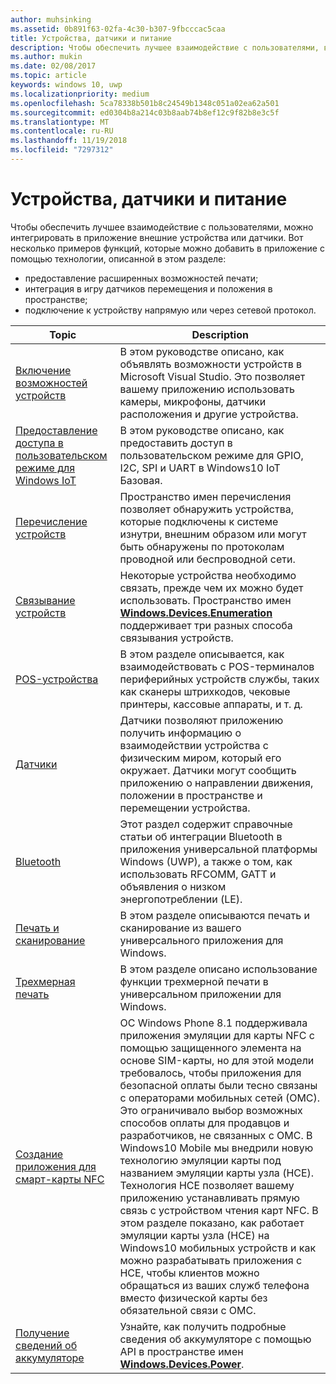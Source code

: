 ```yaml
---
author: muhsinking
ms.assetid: 0b891f63-02fa-4c30-b307-9fbcccac5caa
title: Устройства, датчики и питание
description: Чтобы обеспечить лучшее взаимодействие с пользователями, возможно, потребуется интегрировать в приложение внешние устройства или датчики.
ms.author: mukin
ms.date: 02/08/2017
ms.topic: article
keywords: windows 10, uwp
ms.localizationpriority: medium
ms.openlocfilehash: 5ca78338b501b8c24549b1348c051a02ea62a501
ms.sourcegitcommit: ed0304b8a214c03b8aab74b8ef12c9f82b8e3c5f
ms.translationtype: MT
ms.contentlocale: ru-RU
ms.lasthandoff: 11/19/2018
ms.locfileid: "7297312"
---
```

# <a name="devices-sensors-and-power"></a>Устройства, датчики и питание


Чтобы обеспечить лучшее взаимодействие с пользователями, можно интегрировать в приложение внешние устройства или датчики. Вот несколько примеров функций, которые можно добавить в приложение с помощью технологии, описанной в этом разделе:

-   предоставление расширенных возможностей печати;
-   интеграция в игру датчиков перемещения и положения в пространстве;
-   подключение к устройству напрямую или через сетевой протокол.

| Topic | Description |
|-------|-------------|
| [Включение возможностей устройств](enable-device-capabilities.md) | В этом руководстве описано, как объявлять возможности устройств в Microsoft Visual Studio. Это позволяет вашему приложению использовать камеры, микрофоны, датчики расположения и другие устройства. | 
| [Предоставление доступа в пользовательском режиме для Windows IoT](enable-usermode-access.md) | В этом руководстве описано, как предоставить доступ в пользовательском режиме для GPIO, I2C, SPI и UART в Windows10 IoT Базовая. |
| [Перечисление устройств](enumerate-devices.md) | Пространство имен перечисления позволяет обнаружить устройства, которые подключены к системе изнутри, внешним образом или могут быть обнаружены по протоколам проводной или беспроводной сети. |
| [Связывание устройств](pair-devices.md) | Некоторые устройства необходимо связать, прежде чем их можно будет использовать. Пространство имен [<strong>Windows.Devices.Enumeration</strong>](https://msdn.microsoft.com/library/windows/apps/BR225459) поддерживает три разных способа связывания устройств. |
| [POS-устройства](point-of-service.md) | В этом разделе описывается, как взаимодействовать с POS-терминалов периферийных устройств службы, таких как сканеры штрихкодов, чековые принтеры, кассовые аппараты, и т. д. | 
| [Датчики](sensors.md) | Датчики позволяют приложению получить информацию о взаимодействии устройства с физическим миром, который его окружает. Датчики могут сообщить приложению о направлении движения, положении в пространстве и перемещении устройства. |
| [Bluetooth](bluetooth.md) | Этот раздел содержит справочные статьи об интеграции Bluetooth в приложения универсальной платформы Windows (UWP), а также о том, как использовать RFCOMM, GATT и объявления о низком энергопотреблении (LE). | 
| [Печать и сканирование](printing-and-scanning.md) | В этом разделе описываются печать и сканирование из вашего универсального приложения для Windows. | 
| [Трехмерная печать](3d-printing.md) | В этом разделе описано использование функции трехмерной печати в универсальном приложении для Windows. |
| [Создание приложения для смарт-карты NFC](host-card-emulation.md) | ОС Windows Phone 8.1 поддерживала приложения эмуляции для карты NFC с помощью защищенного элемента на основе SIM-карты, но для этой модели требовалось, чтобы приложения для безопасной оплаты были тесно связаны с операторами мобильных сетей (ОМС). Это ограничивало выбор возможных способов оплаты для продавцов и разработчиков, не связанных с ОМС. В Windows10 Mobile мы внедрили новую технологию эмуляции карты под названием эмуляции карты узла (HCE). Технология HCE позволяет вашему приложению устанавливать прямую связь с устройством чтения карт NFC. В этом разделе показано, как работает эмуляции карты узла (HCE) на Windows10 мобильных устройств и как можно разрабатывать приложения с HCE, чтобы клиентов можно обращаться из ваших служб телефона вместо физической карты без обязательной связи с ОМС. |
| [Получение сведений об аккумуляторе](get-battery-info.md) | Узнайте, как получить подробные сведения об аккумуляторе с помощью API в пространстве имен [<strong>Windows.Devices.Power</strong>](https://msdn.microsoft.com/library/windows/apps/Dn895017). |

